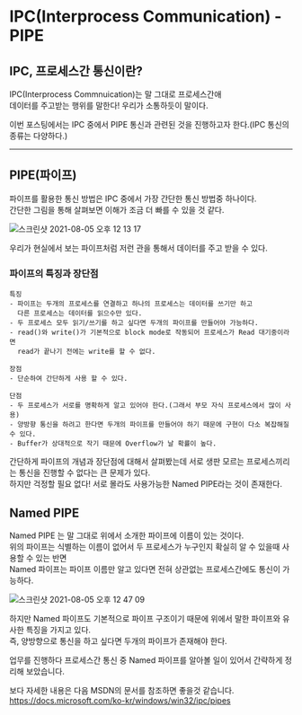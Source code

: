 # IPC(Interprocess Communication) - PIPE

## IPC, 프로세스간 통신이란? 

IPC(Interprocess Commnuication)는 말 그대로 프로세스간애   
데이터를 주고받는 행위를 말한다! 우리가 소통하듯이 말이다.    

이번 포스팅에서는 IPC 중에서 PIPE 통신과 관련된 것을 진행하고자 한다.(IPC 통신의 종류는 다양하다.)    


*** 

## PIPE(파이프)    

파이프를 활용한 통신 방법은 IPC 중에서 가장 간단한 통신 방법중 하나이다.    
간단한 그림을 통해 살펴보면 이해가 조금 더 빠를 수 있을 것 같다.   

![스크린샷 2021-08-05 오후 12 13 17](https://user-images.githubusercontent.com/44546283/128285161-3f0b9c4d-65f3-4c6e-80e9-e5933767bdbb.png)

우리가 현실에서 보는 파이프처럼 저런 관을 통해서 데이터를 주고 받을 수 있다.  

### 파이프의 특징과 장단점   

    특징 
    - 파이프는 두개의 프로세스를 연결하고 하나의 프로세스는 데이터를 쓰기만 하고    
      다른 프로세스는 데이터를 읽으수만 있다. 
    - 두 프로세스 모두 읽기/쓰기를 하고 싶다면 두개의 파이프를 만들어야 가능하다.  
    - read()와 write()가 기본적으로 block mode로 작동되어 프로세스가 Read 대기중이라면   
      read가 끝나기 전에는 write를 할 수 없다. 
    
    장점  
    - 단순하여 간단하게 사용 할 수 있다.   
    
    단점 
    - 두 프로세스가 서로를 명확하게 알고 있어야 한다.(그래서 부모 자식 프로세스에서 많이 사용)
    - 양방향 통신을 하려고 한다면 두개의 파이프를 만들어야 하기 때문에 구현이 다소 복잡해질 수 있다.   
    - Buffer가 상대적으로 작기 때문에 Overflow가 날 확률이 높다.   


간단하게 파이프의 개념과 장단점에 대해서 살펴봤는데 서로 생판 모르는 프로세스끼리는 통신을 진행할 수 없다는 큰 문제가 있다.   
하지만 걱정할 필요 없다! 서로 몰라도 사용가능한 Named PIPE라는 것이 존재한다.   


## Named PIPE   

Named PIPE 는 말 그대로 위에서 소개한 파이프에 이름이 있는 것이다.   
위의 파이프는 식별하는 이름이 없어서 두 프로세스가 누구인지 확실히 알 수 있을때 사용할 수 있는 반면  
Named 파이프는 파이프 이름만 알고 있다면 전혀 상관없는 프로세스간에도 통신이 가능하다.   

![스크린샷 2021-08-05 오후 12 47 09](https://user-images.githubusercontent.com/44546283/128287784-2c88dc0d-5e9b-4c9f-aabc-b52d0c280a1a.png)   

하지만 Named 파이프도 기본적으로 파이프 구조이기 때문에 위에서 말한 파이프와 유사한 특징을 가지고 있다.   
즉, 양방향으로 통신을 하고 싶다면 두개의 파이프가 존재해야 한다.   



업무를 진행하다 프로세스간 통신 중 Named 파이프를 알아볼 일이 있어서 간략하게 정리해 보았습니다.   

보다 자세한 내용은 다음 MSDN의 문서를 참조하면 좋을것 같습니다.   
https://docs.microsoft.com/ko-kr/windows/win32/ipc/pipes
